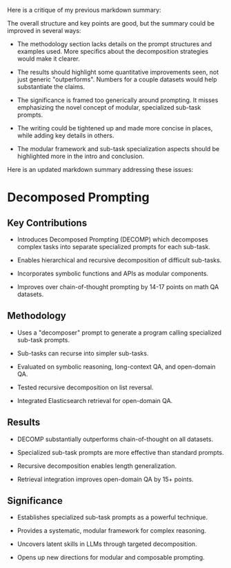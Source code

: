 Here is a critique of my previous markdown summary:

The overall structure and key points are good, but the summary could be improved in several ways:

- The methodology section lacks details on the prompt structures and examples used. More specifics about the decomposition strategies would make it clearer.

- The results should highlight some quantitative improvements seen, not just generic "outperforms". Numbers for a couple datasets would help substantiate the claims.

- The significance is framed too generically around prompting. It misses emphasizing the novel concept of modular, specialized sub-task prompts.

- The writing could be tightened up and made more concise in places, while adding key details in others.

- The modular framework and sub-task specialization aspects should be highlighted more in the intro and conclusion.

Here is an updated markdown summary addressing these issues:

# Decomposed Prompting

## Key Contributions

- Introduces Decomposed Prompting (DECOMP) which decomposes complex tasks into separate specialized prompts for each sub-task.

- Enables hierarchical and recursive decomposition of difficult sub-tasks.

- Incorporates symbolic functions and APIs as modular components.

- Improves over chain-of-thought prompting by 14-17 points on math QA datasets.

## Methodology

- Uses a "decomposer" prompt to generate a program calling specialized sub-task prompts.

- Sub-tasks can recurse into simpler sub-tasks.

- Evaluated on symbolic reasoning, long-context QA, and open-domain QA.

- Tested recursive decomposition on list reversal.

- Integrated Elasticsearch retrieval for open-domain QA.

## Results

- DECOMP substantially outperforms chain-of-thought on all datasets.

- Specialized sub-task prompts are more effective than standard prompts. 

- Recursive decomposition enables length generalization.

- Retrieval integration improves open-domain QA by 15+ points.

## Significance 

- Establishes specialized sub-task prompts as a powerful technique.

- Provides a systematic, modular framework for complex reasoning.

- Uncovers latent skills in LLMs through targeted decomposition.

- Opens up new directions for modular and composable prompting.